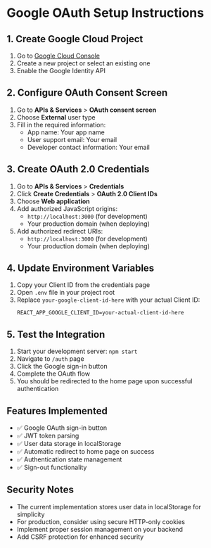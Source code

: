 # Google OAuth Setup Instructions

## 1. Create Google Cloud Project

1. Go to [Google Cloud Console](https://console.cloud.google.com/)
2. Create a new project or select an existing one
3. Enable the Google Identity API

## 2. Configure OAuth Consent Screen

1. Go to **APIs & Services** > **OAuth consent screen**
2. Choose **External** user type
3. Fill in the required information:
   - App name: Your app name
   - User support email: Your email
   - Developer contact information: Your email

## 3. Create OAuth 2.0 Credentials

1. Go to **APIs & Services** > **Credentials**
2. Click **Create Credentials** > **OAuth 2.0 Client IDs**
3. Choose **Web application**
4. Add authorized JavaScript origins:
   - `http://localhost:3000` (for development)
   - Your production domain (when deploying)
5. Add authorized redirect URIs:
   - `http://localhost:3000` (for development)
   - Your production domain (when deploying)

## 4. Update Environment Variables

1. Copy your Client ID from the credentials page
2. Open `.env` file in your project root
3. Replace `your-google-client-id-here` with your actual Client ID:
   ```
   REACT_APP_GOOGLE_CLIENT_ID=your-actual-client-id-here
   ```

## 5. Test the Integration

1. Start your development server: `npm start`
2. Navigate to `/auth` page
3. Click the Google sign-in button
4. Complete the OAuth flow
5. You should be redirected to the home page upon successful authentication

## Features Implemented

- ✅ Google OAuth sign-in button
- ✅ JWT token parsing
- ✅ User data storage in localStorage
- ✅ Automatic redirect to home page on success
- ✅ Authentication state management
- ✅ Sign-out functionality

## Security Notes

- The current implementation stores user data in localStorage for simplicity
- For production, consider using secure HTTP-only cookies
- Implement proper session management on your backend
- Add CSRF protection for enhanced security